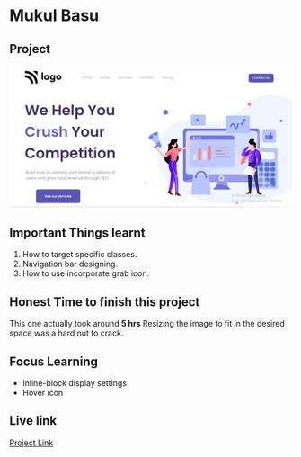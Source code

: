 # Mukul Basu

## Project

![Image](./Capture.PNG)
## Important Things learnt
1. How to target specific classes. 
2. Navigation bar designing.
2. How to use incorporate grab icon.

## Honest Time to finish this project

This one actually took around **5 hrs**
Resizing the image to fit in the desired space was a hard nut to crack.

## Focus Learning
- Inline-block display settings
- Hover icon

## Live link

[Project Link](https://google.com "Netlify")


